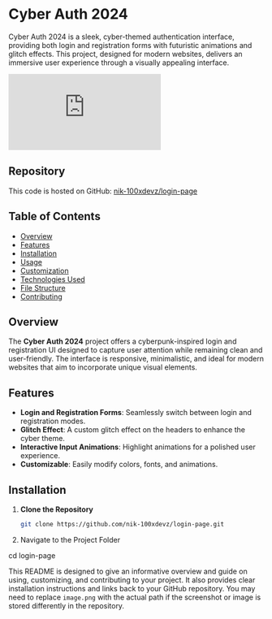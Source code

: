 # Cyber Auth 2024

Cyber Auth 2024 is a sleek, cyber-themed authentication interface, providing both login and registration forms with futuristic animations and glitch effects. This project, designed for modern websites, delivers an immersive user experience through a visually appealing interface.

![Login Interface](https://nik-100xdevz.github.io/login-page/login-page/index.html)

## Repository

This code is hosted on GitHub: [nik-100xdevz/login-page]([https://github.com/nik-100xdevz/login-page](https://nik-100xdevz.github.io/login-page/login-page/index.html))

## Table of Contents

- [Overview](#overview)
- [Features](#features)
- [Installation](#installation)
- [Usage](#usage)
- [Customization](#customization)
- [Technologies Used](#technologies-used)
- [File Structure](#file-structure)
- [Contributing](#contributing)

## Overview

The **Cyber Auth 2024** project offers a cyberpunk-inspired login and registration UI designed to capture user attention while remaining clean and user-friendly. The interface is responsive, minimalistic, and ideal for modern websites that aim to incorporate unique visual elements.

## Features

- **Login and Registration Forms**: Seamlessly switch between login and registration modes.
- **Glitch Effect**: A custom glitch effect on the headers to enhance the cyber theme.
- **Interactive Input Animations**: Highlight animations for a polished user experience.
- **Customizable**: Easily modify colors, fonts, and animations.

## Installation

1. **Clone the Repository**
   ```bash
   git clone https://github.com/nik-100xdevz/login-page.git
2. Navigate to the Project Folder

cd login-page


This README is designed to give an informative overview and guide on using, customizing, and contributing to your project. It also provides clear installation instructions and links back to your GitHub repository. You may need to replace `image.png` with the actual path if the screenshot or image is stored differently in the repository.

